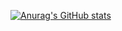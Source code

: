 [![Anurag's GitHub stats](https://github-readme-stats.vercel.app/api?username=raphael-hfs&show_icons=true&theme=tokyonight)](https://github.com/anuraghazra/github-readme-stats)
